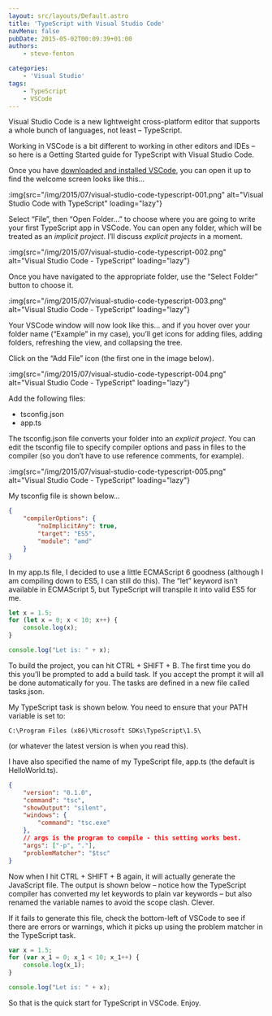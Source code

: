 ```yaml
---
layout: src/layouts/Default.astro
title: 'TypeScript with Visual Studio Code'
navMenu: false
pubDate: 2015-05-02T00:09:39+01:00
authors:
    - steve-fenton

categories:
    - 'Visual Studio'
tags:
    - TypeScript
    - VSCode
---
```


Visual Studio Code is a new lightweight cross-platform editor that supports a whole bunch of languages, not least – TypeScript.

Working in VSCode is a bit different to working in other editors and IDEs – so here is a Getting Started guide for TypeScript with Visual Studio Code.

Once you have [downloaded and installed VSCode](http://code.visualstudio.com/), you can open it up to find the welcome screen looks like this…

:img{src="/img/2015/07/visual-studio-code-typescript-001.png" alt="Visual Studio Code with TypeScript" loading="lazy"}

Select “File”, then “Open Folder…” to choose where you are going to write your first TypeScript app in VSCode. You can open any folder, which will be treated as an *implicit project*. I’ll discuss *explicit projects* in a moment.

:img{src="/img/2015/07/visual-studio-code-typescript-002.png" alt="Visual Studio Code - TypeScript" loading="lazy"}

Once you have navigated to the appropriate folder, use the “Select Folder” button to choose it.

:img{src="/img/2015/07/visual-studio-code-typescript-003.png" alt="Visual Studio Code - TypeScript" loading="lazy"}

Your VSCode window will now look like this… and if you hover over your folder name (“Example” in my case), you’ll get icons for adding files, adding folders, refreshing the view, and collapsing the tree.

Click on the “Add File” icon (the first one in the image below).

:img{src="/img/2015/07/visual-studio-code-typescript-004.png" alt="Visual Studio Code - TypeScript" loading="lazy"}

Add the following files:

- tsconfig.json
- app.ts

The tsconfig.json file converts your folder into an *explicit project*. You can edit the tsconfig file to specify compiler options and pass in files to the compiler (so you don’t have to use reference comments, for example).

:img{src="/img/2015/07/visual-studio-code-typescript-005.png" alt="Visual Studio Code - TypeScript" loading="lazy"}

My tsconfig file is shown below…

```json
{
    "compilerOptions": {
        "noImplicitAny": true,
        "target": "ES5",
        "module": "amd"
    }
}
```

In my app.ts file, I decided to use a little ECMAScript 6 goodness (although I am compiling down to ES5, I can still do this). The “let” keyword isn’t available in ECMAScript 5, but TypeScript will transpile it into valid ES5 for me.

```javascript
let x = 1.5;
for (let x = 0; x < 10; x++) {
    console.log(x);
}

console.log("Let is: " + x);
```

To build the project, you can hit CTRL + SHIFT + B. The first time you do this you’ll be prompted to add a build task. If you accept the prompt it will all be done automatically for you. The tasks are defined in a new file called tasks.json.

My TypeScript task is shown below. You need to ensure that your PATH variable is set to:

```
C:\Program Files (x86)\Microsoft SDKs\TypeScript\1.5\
```

(or whatever the latest version is when you read this).

I have also specified the name of my TypeScript file, app.ts (the default is HelloWorld.ts).

```json
{
    "version": "0.1.0",
    "command": "tsc",
    "showOutput": "silent",
    "windows": {
        "command": "tsc.exe"
    },
    // args is the program to compile - this setting works best.
    "args": ["-p", "."],
    "problemMatcher": "$tsc"
}
```

Now when I hit CTRL + SHIFT + B again, it will actually generate the JavaScript file. The output is shown below – notice how the TypeScript compiler has converted my let keywords to plain var keywords – but also renamed the variable names to avoid the scope clash. Clever.

If it fails to generate this file, check the bottom-left of VSCode to see if there are errors or warnings, which it picks up using the problem matcher in the TypeScript task.

```javascript
var x = 1.5;
for (var x_1 = 0; x_1 < 10; x_1++) {
    console.log(x_1);
}

console.log("Let is: " + x);
```

So that is the quick start for TypeScript in VSCode. Enjoy.